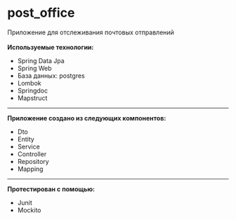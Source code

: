 # post_office
Приложение для отслеживания почтовых отправлений
<br/>
<br/>
<b>Используемые технологии:</b>
  <ul>
    <li>Spring Data Jpa</li>
    <li>Spring Web</li>
    <li>База данных: postgres</li>
    <li>Lombok</li>
    <li>Springdoc</li>
    <li>Mapstruct</li>
  </ul>
<hr/>
<b>Приложение создано из следующих компонентов:</b>
  <ul>
    <li>Dto</li>
    <li>Entity</li>
    <li>Service</li>
    <li>Controller</li>
    <li>Repository</li>
    <li>Mapping</li>
  </ul>
<hr/>
<b>Протестирован с помощью:</b>
 <ul>
    <li>Junit</li>
    <li>Mockito</li>
  </ul>
